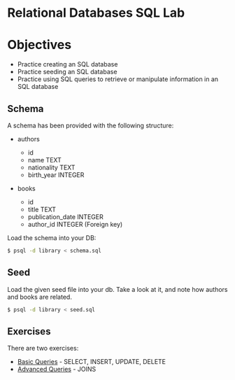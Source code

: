 # Relational Databases SQL Lab

# Objectives

- Practice creating an SQL database
- Practice seeding an SQL database
- Practice using SQL queries to retrieve or manipulate information in an SQL database

## Schema

A schema has been provided with the following structure:

* authors
  * id
  * name          TEXT
  * nationality   TEXT
  * birth_year    INTEGER

* books
  * id
  * title             TEXT
  * publication_date  INTEGER
  * author_id         INTEGER (Foreign key)

Load the schema into your DB:

```bash
$ psql -d library < schema.sql
```

## Seed

Load the given seed file into your db. Take a look at it, and note
how authors and books are related.

```bash
$ psql -d library < seed.sql
```

## Exercises

There are two exercises:

* [Basic Queries](basic_queries.sql) - SELECT, INSERT, UPDATE, DELETE
* [Advanced Queries](advanced_queries.sql) - JOINS
